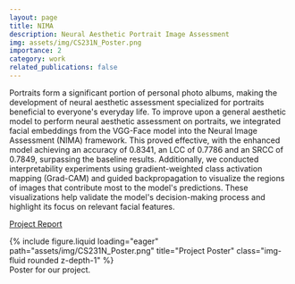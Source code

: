 ```yaml
---
layout: page
title: NIMA
description: Neural Aesthetic Portrait Image Assessment
img: assets/img/CS231N_Poster.png
importance: 2
category: work
related_publications: false
---
```


Portraits form a significant portion of personal photo albums, making the development of neural aesthetic assessment specialized for portraits beneficial to everyone's everyday life. To improve upon a general aesthetic model to perform neural aesthetic assessment on portraits, we integrated facial embeddings from the VGG-Face model into the Neural Image Assessment (NIMA) framework. This proved effective, with the enhanced model achieving an accuracy of 0.8341, an LCC of 0.7786 and an SRCC of 0.7849, surpassing the baseline results. Additionally, we conducted interpretability experiments using gradient-weighted class activation mapping (Grad-CAM) and guided backpropagation to visualize the regions of images that contribute most to the model's predictions. These visualizations help validate the model's decision-making process and highlight its focus on relevant facial features.

[Project Report](https://houxiru.github.io/assets/pdf/CS231N_Project_Report.pdf)

<div class="row">
    <div class="col-sm mt-3 mt-md-0">
        {% include figure.liquid loading="eager" path="assets/img/CS231N_Poster.png" title="Project Poster" class="img-fluid rounded z-depth-1" %}
    </div>
</div>
<div class="caption">
    Poster for our project.
</div>
